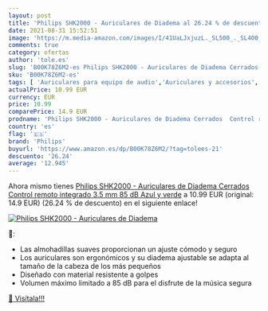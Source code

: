 ```yaml
---
layout: post
title: 'Philips SHK2000 - Auriculares de Diadema al 26.24 % de descuento'
date: 2021-08-31 15:52:51
image: 'https://m.media-amazon.com/images/I/41UaLJxjuzL._SL500_._SL400_.jpg'
comments: true
category: ofertas
author: 'tole.es'
slug: 'B00K78Z6M2-es Philips SHK2000 - Auriculares de Diadema Cerrados Control...'
sku: 'B00K78Z6M2-es'
tags: [ 'Auriculares para equipo de audio','Auriculares y accesorios','Electrónica','auriculares','philips', ]
actualPrice: 10.99 EUR
currency: EUR
price: 10.99
comparePrice: 14.9 EUR
prodname: 'Philips SHK2000 - Auriculares de Diadema Cerrados  Control remoto integrado  3.5 mm  85 dB   Azul y verde'
country: 'es'
flag: '🇪🇸'
brand: 'Philips'
buyurl: 'https://www.amazon.es/dp/B00K78Z6M2/?tag=tolees-21'
descuento: '26.24'
average: '12.945'
---
```


Ahora mismo tienes [Philips SHK2000 - Auriculares de Diadema Cerrados  Control remoto integrado  3.5 mm  85 dB   Azul y verde](https://www.amazon.es/dp/B00K78Z6M2/?tag=tolees-21) a 10.99 EUR (original: 14.9 EUR) (26.24 %  de descuento) en el siguiente enlace!

[![Philips SHK2000 - Auriculares de Diadema](https://m.media-amazon.com/images/I/41UaLJxjuzL._SL500_._SL400_.jpg)](https://www.amazon.es/dp/B00K78Z6M2/?tag=tolees-21)

🔎:

- Las almohadillas suaves proporcionan un ajuste cómodo y seguro
- Los auriculares son ergonómicos y su diadema ajustable se adapta al tamaño de la cabeza de los más pequeños
- Diseñado con material resistente a golpes
- Volumen máximo limitado a 85 dB para el disfrute de la música segura

[🛒 Visítala!!!](https://www.amazon.es/dp/B00K78Z6M2/?tag=tolees-21)
